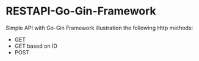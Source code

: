 # RESTAPI-Go-Gin-Framework
Simple API with Go-Gin Framework illustration the following Http methods:

- GET
- GET based on ID
- POST
